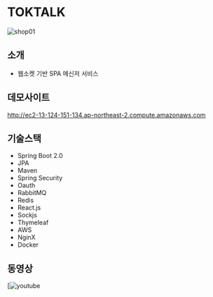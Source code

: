 # TOKTALK
![shop01](./img/preview01.png)
## 소개
- 웹소켓 기반 SPA 메신저 서비스

## 데모사이트
http://ec2-13-124-151-134.ap-northeast-2.compute.amazonaws.com

## 기술스택
- Spring Boot 2.0
- JPA
- Maven
- Spring Security
- Oauth
- RabbitMQ
- Redis
- React.js
- Sockjs
- Thymeleaf
- AWS
- NginX
- Docker

## 동영상
[![youtube](https://youtu.be/ZQN06i6cYBY)
